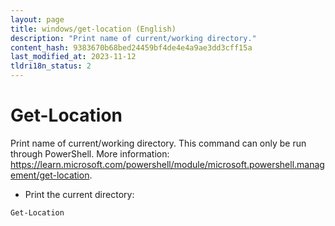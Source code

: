 ```yaml
---
layout: page
title: windows/get-location (English)
description: "Print name of current/working directory."
content_hash: 9383670b68bed24459bf4de4e4a9ae3dd3cff15a
last_modified_at: 2023-11-12
tldri18n_status: 2
---
```

# Get-Location

Print name of current/working directory.
This command can only be run through PowerShell.
More information: <https://learn.microsoft.com/powershell/module/microsoft.powershell.management/get-location>.

- Print the current directory:

`Get-Location`
